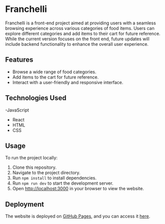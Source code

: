 # Franchelli

Franchelli is a front-end project aimed at providing users with a seamless browsing experience across various categories of food items. Users can explore different categories and add items to their cart for future reference. While the current version focuses on the front end, future updates will include backend functionality to enhance the overall user experience.

## Features

- Browse a wide range of food categories.
- Add items to the cart for future reference.
- Interact with a user-friendly and responsive interface.

## Technologies Used

-JavaScript
- React
- HTML
- CSS

## Usage

To run the project locally:

1. Clone this repository.
2. Navigate to the project directory.
3. Run `npm install` to install dependencies.
4. Run `npm run dev` to start the development server.
5. Open [http://localhost:3000](http://localhost:3000) in your browser to view the website.

## Deployment

The website is deployed on [GitHub Pages](https://pages.github.com/), and you can access it [here](https://petkov-petko.github.io/Franchelli/).



